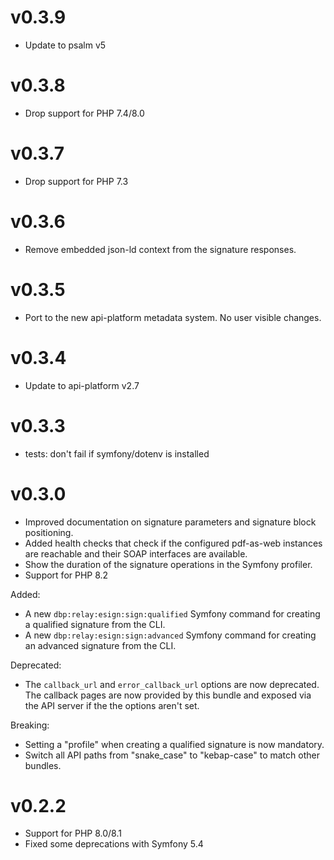 # v0.3.9

* Update to psalm v5

# v0.3.8

* Drop support for PHP 7.4/8.0

# v0.3.7

* Drop support for PHP 7.3

# v0.3.6

* Remove embedded json-ld context from the signature responses.

# v0.3.5

* Port to the new api-platform metadata system. No user visible changes.

# v0.3.4

* Update to api-platform v2.7

# v0.3.3

* tests: don't fail if symfony/dotenv is installed

# v0.3.0

* Improved documentation on signature parameters and signature block
  positioning.
* Added health checks that check if the configured pdf-as-web instances are
  reachable and their SOAP interfaces are available.
* Show the duration of the signature operations in the Symfony profiler.
* Support for PHP 8.2

Added:

* A new `dbp:relay:esign:sign:qualified` Symfony command for creating a
  qualified signature from the CLI.
* A new `dbp:relay:esign:sign:advanced` Symfony command for creating an
  advanced signature from the CLI.

Deprecated:

* The `callback_url` and `error_callback_url` options are now deprecated. The
  callback pages are now provided by this bundle and exposed via the API server
  if the the options aren't set.

Breaking:

* Setting a "profile" when creating a qualified signature is now mandatory.
* Switch all API paths from "snake_case" to "kebap-case" to match other bundles.

# v0.2.2

* Support for PHP 8.0/8.1
* Fixed some deprecations with Symfony 5.4
